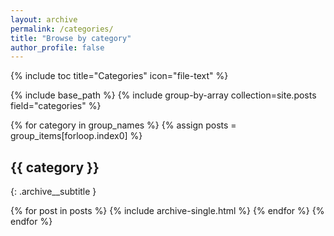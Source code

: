 ```yaml
---
layout: archive
permalink: /categories/
title: "Browse by category"
author_profile: false
---
```


{% include toc title="Categories" icon="file-text" %}

{% include base_path %}
{% include group-by-array collection=site.posts field="categories" %}

{% for category in group_names %}
  {% assign posts = group_items[forloop.index0] %}
## {{ category }}
{: .archive__subtitle }
  <!-- <h2 id="{{ category | slugify }}" class="archive__subtitle"></h2> -->
  {% for post in posts %}
    {% include archive-single.html %}
  {% endfor %}
{% endfor %}
